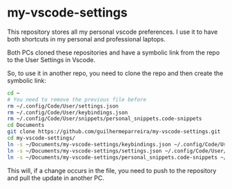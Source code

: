 # my-vscode-settings

This repository stores all my personal vscode preferences. I use it to have both shortcuts in my personal and professional laptops.

Both PCs cloned these repositories and have a symbolic link from the repo to the User Settings in Vscode.

So, to use it in another repo, you need to clone the repo and then create the symbolic link:

```bash
cd ~
# You need to remove the previous file before
rm ~/.config/Code/User/settings.json
rm ~/.config/Code/User/keybindings.json
rm ~/.config/Code/User/snippets/personal_snippets.code-snippets
cd Documents
git clone https://github.com/guilhermeparreira/my-vscode-settings.git
cd my-vscode-settings/
ln -s ~/Documents/my-vscode-settings/keybindings.json ~/.config/Code/User/keybindings.json
ln -s ~/Documents/my-vscode-settings/settings.json ~/.config/Code/User/settings.json
ln -s ~/Documents/my-vscode-settings/personal_snippets.code-snippets ~/.config/Code/User/snippets/personal_snippets.code-snippets
```

This will, if a change occurs in the file, you need to push to the repository and pull the update in another PC.
